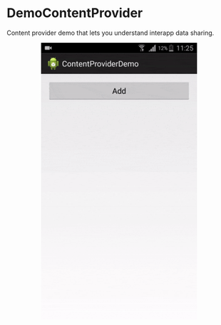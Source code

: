 # DemoContentProvider

Content provider demo that lets you understand interapp data sharing.

<p align="center">
  <img src="https://github.com/amitrai98/DemoContentProvider/blob/master/provider.gif?raw=true" width="350"/>
</p>
